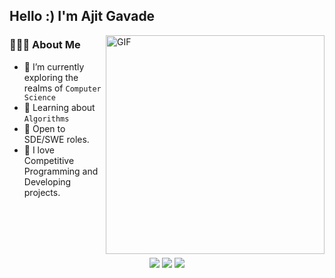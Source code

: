 
<h2> Hello :) I'm Ajit Gavade</h2>
<img align="right" alt="GIF" src="https://media1.tenor.com/images/9fb771fb621c29b0a2eae945b5ceeeb3/tenor.gif" width="350"/>

<h3> 👨🏻‍💻 About Me </h3>

- 🔭 I’m currently exploring the realms of `Computer Science`
- 🌱 Learning about `Algorithms`
- 💼 Open to SDE/SWE roles.
- 💚 I love Competitive Programming and Developing projects.
  <br>
  <br>

<br>
<br>
<br>
<p align="center"> 
  <a href="https://www.linkedin.com/in/ajitgavade02/" target="_blank"><img src="https://img.shields.io/badge/LinkedIn-0077B5?style=for-the-badge&logo=linkedin&logoColor=white"/></a>
  <a href="mailto:ajitgavade02@outlook.com" target="_blank"><img src="https://img.shields.io/badge/Gmail-D14836?style=for-the-badge&logo=gmail&logoColor=white"/></a>
  <a href="https://drive.google.com/file/d/1pAfHZMRTr_RqUH6k3_jbPH9KVnxSRXyd/view?usp=drive_link" target="_blank"><img src="https://img.shields.io/badge/RESUME📄-0077B5?style=for-the-badge&logo=Download&logoColor=blue"/></a>


